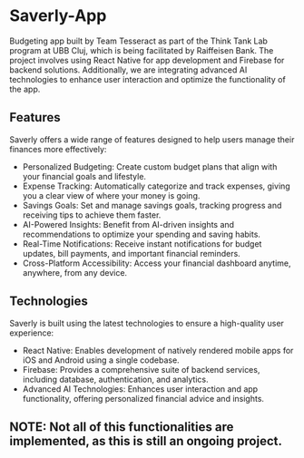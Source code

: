 # Saverly-App

 Budgeting app built by Team Tesseract as part of the Think Tank Lab
 program at UBB Cluj, which is being facilitated by Raiffeisen Bank. The project involves
 using React Native for app development and Firebase for backend solutions. Additionally,
 we are integrating advanced AI technologies to enhance user interaction and optimize
 the functionality of the app.

## Features
Saverly offers a wide range of features designed to help users manage their finances more effectively:

- Personalized Budgeting: Create custom budget plans that align with your financial goals and lifestyle.
- Expense Tracking: Automatically categorize and track expenses, giving you a clear view of where your money is going.
- Savings Goals: Set and manage savings goals, tracking progress and receiving tips to achieve them faster.
- AI-Powered Insights: Benefit from AI-driven insights and recommendations to optimize your spending and saving habits.
- Real-Time Notifications: Receive instant notifications for budget updates, bill payments, and important financial reminders.
- Cross-Platform Accessibility: Access your financial dashboard anytime, anywhere, from any device.
## Technologies
Saverly is built using the latest technologies to ensure a high-quality user experience:

- React Native: Enables development of natively rendered mobile apps for iOS and Android using a single codebase.
- Firebase: Provides a comprehensive suite of backend services, including database, authentication, and analytics.
- Advanced AI Technologies: Enhances user interaction and app functionality, offering personalized financial advice and insights.

## NOTE: Not all of this functionalities are implemented, as this is still an ongoing project.
